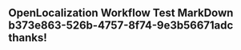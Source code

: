 <properties
ms.topic="hero-topic"
ms.test1="hero-topic"
ms.test2="test"/>


## OpenLocalization Workflow Test MarkDown b373e863-526b-4757-8f74-9e3b56671adc thanks!



<!--HONumber=Aug16_HO3-->


